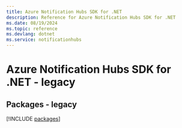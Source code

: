 ```yaml
---
title: Azure Notification Hubs SDK for .NET
description: Reference for Azure Notification Hubs SDK for .NET
ms.date: 08/19/2024
ms.topic: reference
ms.devlang: dotnet
ms.service: notificationhubs
---
```

# Azure Notification Hubs SDK for .NET - legacy
## Packages - legacy
[!INCLUDE [packages](notification-hubs-index.md)]